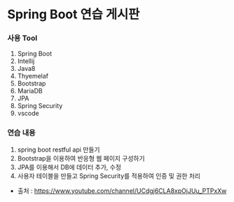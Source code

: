 # Spring Boot 연습 게시판


### 사용 Tool
1. Spring Boot
2. Intellij
3. Java8
4. Thyemelaf
5. Bootstrap
6. MariaDB
7. JPA
8. Spring Security
9. vscode


### 연습 내용
1. spring boot restful api 만들기
2. Bootstrap을 이용하여 반응형 웹 페이지 구성하기
3. JPA를 이용해서 DB에 데이터 추가, 수정
4. 사용자 테이블을 만들고 Spring Security를 적용하여 인증 및 권한 처리





- 출처 : https://www.youtube.com/channel/UCdgj6CLA8xpOjJUu_PTPxXw


